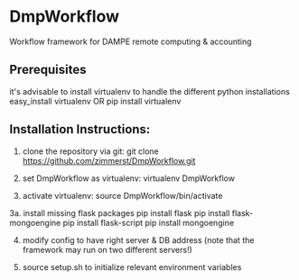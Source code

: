 # DmpWorkflow
Workflow framework for DAMPE remote computing &amp; accounting


Prerequisites 
-------------
it's advisable to install virtualenv to handle the different python installations
easy_install virtualenv OR
pip install virtualenv

Installation Instructions:
--------------------------
1. 	clone the repository via git: 
	git clone https://github.com/zimmerst/DmpWorkflow.git

2.	set DmpWorkflow as virtualenv:
	virtualenv DmpWorkflow
	
3.	activate virtualenv:
	source DmpWorkflow/bin/activate
	
3a.	install missing flask packages
	pip install flask
	pip install flask-mongoengine
	pip install flask-script
	pip install mongoengine

4.	modify config to have right server & DB address
	(note that the framework may run on two different servers!)
	
5.	source setup.sh to initialize relevant environment variables

